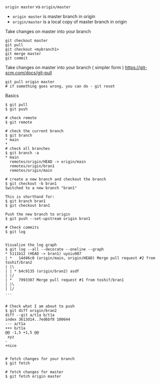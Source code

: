 `origin master` vs `origin/master`
* `origin master` is master branch in origin
* `origin/master` is a local copy of master branch in origin

Take changes on master into your branch
```
git checkout master
git pull
git checkout <mybranch1>
git merge master
git commit
```

Take changes on master into your branch ( simpler form )
https://git-scm.com/docs/git-pull
```
git pull origin master
# if something goes wrong, you can do - git reset
```


Basics

```shell
$ git pull
$ git push

# check remote
$ git remote

# check the current branch
$ git branch
* main
* 
# check all branches
$ git branch -a
* main
  remotes/origin/HEAD -> origin/main
  remotes/origin/bran1
  remotes/origin/main

# create a new branch and checkout the branch
$ git checkout -b bran1
Switched to a new branch "bran1"

This is shorthand for:
$ git branch bran1
$ git checkout bran1

Push the new branch to origin
$ git push --set-upstream origin bran1

# Check commits
$ git log


Visualize the log graph
$ git log --all --decorate --oneline --graph
* 5111b12 (HEAD -> bran1) uyoiu987
| *   14d46c0 (origin/main, origin/HEAD) Merge pull request #2 from toshif/bran2
| |\  
| | * b4c9135 (origin/bran2) asdf
| |/  
| *   7993307 Merge pull request #1 from toshif/bran1
| |\  
| |/  
...


# Check what I am about to push
$ git diff origin/bran2
diff --git a/t1a b/t1a
index 3613d14..7ed6bf8 100644
--- a/t1a
+++ b/t1a
@@ -1,5 +1,5 @@
 xyz
-
+nice


# fetch changes for your branch
$ git fetch

# fetch changes for master
$ git fetch origin master




```







